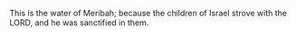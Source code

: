 This is the water of Meribah; because the children of Israel strove with the LORD, and he was sanctified in them.
